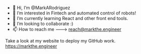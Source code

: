 - 👋 Hi, I’m @MarkARodriguez
- 👀 I’m interested in Fintech and automated control of robots!
- 🌱 I’m currently learning React and other front end tools. 
- 💞️ I’m looking to collaborate :)
- 📫 How to reach me ---> reach@markthe.engineer

Take a look at my website to deploy my GitHub work.
           https://markthe.engineer

<!---
MarkARodriguez/MarkARodriguez is a ✨ special ✨ repository because its `README.md` (this file) appears on your GitHub profile.
You can click the Preview link to take a look at your changes.
--->
